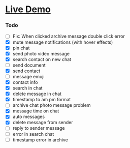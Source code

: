 # [Live Demo](https://emre-whatsapp-web-clone.netlify.app/)

### Todo
- [ ] Fix: When clicked archive message double click error
- [x] mute message notifications (with hover effects)
- [x] pin chat
- [x] send photo video message
- [x] search contact on new chat
- [ ] send document
- [x] send contact
- [ ] message emoji
- [x] contact info
- [x] search in chat
- [x] delete message in chat
- [x] timestamp to am pm format
- [ ] archive chat photo message problem
- [x] message time on chat
- [x] auto messages
- [x] delete message from sender
- [ ] reply to sender message
- [ ] error in search chat
- [ ] timestamp error in archive 
